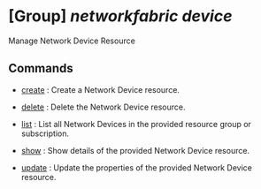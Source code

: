 # [Group] _networkfabric device_

Manage Network Device Resource

## Commands

- [create](/Commands/networkfabric/device/_create.md)
: Create a Network Device resource.

- [delete](/Commands/networkfabric/device/_delete.md)
: Delete the Network Device resource.

- [list](/Commands/networkfabric/device/_list.md)
: List all Network Devices in the provided resource group or subscription.

- [show](/Commands/networkfabric/device/_show.md)
: Show details of the provided Network Device resource.

- [update](/Commands/networkfabric/device/_update.md)
: Update the properties of the provided Network Device resource.
